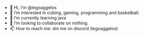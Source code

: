 - 👋 Hi, I’m @legoaggelos
- 👀 I’m interested in cubing, gaming, programming and basketball.
- 🌱 I’m currently learning java
- 💞️ I’m looking to collaborate on nothing.
- 📫 How to reach me: dm me on discord
(legoaggelos)
<!---
legoaggelos/legoaggelos is a ✨ special ✨ repository because its `README.md` (this file) appears on your GitHub profile.
You can click the Preview link to take a look at your changes.
--->
